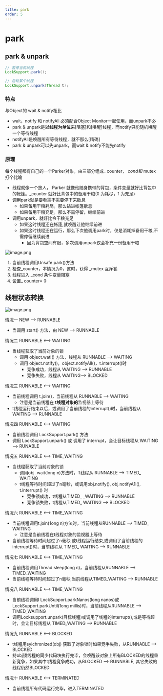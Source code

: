 ```yaml
---
title: park
order: 5
---
```


# park

## park & unpark
```java
// 暂停当前线程
LockSupport.park();

// 启动某个线程
LockSupport.unpark(Thread t);
```

### 特点
与Object的 wait & notify相比

+ wait，notify 和 notifyAll 必须配合Object Monitor一起使用，而unpark不必
+ park & unpark是**以线程为单位**来[阻塞]和[唤醒]线程，而notify只能随机唤醒一个等待线程
+ notifyAll是唤醒所有等待线程，就不那么[精确]
+ park & unpark可以先unpark，而wait & notify不能先notify

### 原理
每个线程都有自己的一个Parker对象，由三部分组成_ counter， _cond和_ mutex打个比喻

+ 线程就像一个旅人， Parker 就像他随身携带的背包，条件变量就好比背包中的帐篷。_counter 就好比背包中的备用干粮(0 为耗尽，1 为充足)
+ 调用park就是要看需不需要停下来歇息
    - 如果备用干粮耗尽，那么钻进帐篷歇息
    - 如果备用干粮充足，那么不需停留，继续前进
+ 调用unpark，就好比令干粮充足
    - 如果这时线程还在帐篷,就唤醒让他继续前进
    - 如果这时线程还在运行，那么下次他调用park时，仅是消耗掉备用干粮,不需停留继续前进
        * 因为背包空间有限，多次调用unpark仅会补充一份备用干粮

![image.png](/assets/image/1.java/4.thread/5.park/1.park.png)

1. 当前线程调用Unsafe.park()方法
2. 检查_counter，本情况为0，这时，获得 _mutex 互斥锁
3. 线程进入 _cond 条件变量阻塞
4. 设置_ counter= 0

## 线程状态转换
![image.png](/assets/image/1.java/4.thread/5.park/2.park.png)

情况一 NEW --> RUNNABLE

+ 当调用 start() 方法，由 NEW --> RUNNABLE



情况二 RUNNABLE <--> WAITING

+ 当线程获取了当前对象的锁
    - 调用 object.wati() 方法，线程从 RUNNABLE --> WAITING
    - 调用 object.notify()，object.notifyAll()，t.interrupt()时
        * 竞争成功，线程从 WAITING --> RUNNABLE
        * 竞争失败，线程从 WAITING--> BLOCKED 



情况三 RUNNABLE <--> WAITING

+ 当前线程调用 t.join()，当前线程从 RUNNABLE --> WAITING
    - 注意是当前线程在 **t线程对象的**监视器上等待
+ t线程运行结束以后，或调用了当前线程的interrupt()时，当前线程从 WAITING --> RUNNABLE



情况四 RUNNABLE <--> WAITING

+ 当前线程调用 LockSupport.park() 方法
+ 调用 LockSupport.unpark() 或 调用了 interrupt，会让目标线程从 WAITING --> RUNABLE



情况五 RUNNABLE <--> TIME_WAITING

+ 当线程获取了当前对象的锁
    - 调用obj. wait(long n)方法时，T线程从 RUNNABLE --> TIMED_ WAITING
    - t线程等待时间超过了n毫秒，或调用obj.notify(), obj.notifyA1l(), t.interrupt() 时
        * 竞争锁成功，t线程从TIMED_ _WAITING --> RUNNABLE
        * 竞争锁失败，t线程从TIMED_ WAITING --> BLOCKED



情况六 RUNNABLE <--> TIME_WAITING

+ 当前线程调用t.join(1ong n)方法时，当前线程从RUNNABLE --> TIMED_ WAITING
    - 注意是当前线程在t线程对象的监视器上等待
+ 当前线程等待时间超过了n毫秒,或t线程运行结束,或调用了当前线程的interrupt()时，当前线程从 TIMED_ WAITING --> RUNNABLE



情况七 RUNNABLE <--> TIME_WAITING

+ 当前线程调用Thread.sleep(long n)，当前线程从RUNNABLE --> TIMED_WAITING
+ 当前线程等待时间超过了n毫秒,当前线程从TIMED_WAITING --> RUNNABLE



情况八 RUNNABLE <--> TIME_WAITING

+ 当前线程调用I LockSupport.parkNanos(long nanos)或LockSupport.parkUntil(1ong millis)时，当前线程从RUNNABLE --> TIMED_WAITING
+ 调用Locksupport.unpark(目标线程)或调用了线程的interrupt(),或是等待超时，会让目标线程从 TIMED_WAITING --> RUNNABLE



情况九 RUNNABLE <--> BLOCKED

+ t线程用syichronized(obj) 获取了对象锁时如果竞争失败，从RUNNABLE --> BLOCKED
+ 持obj锁线程的同步代码块执行完毕，会唤醒该对象上所有BLOCKED的线程重新竞争，如果其中t线程竞争成功，从BLOCKED --> RUNNABLE, 其它失败的线程仍然BLOCKED



情况十 RUNNABLE <--> TERMINATED

+ 当前线程所有代码运行完毕，进入TERMINATED









